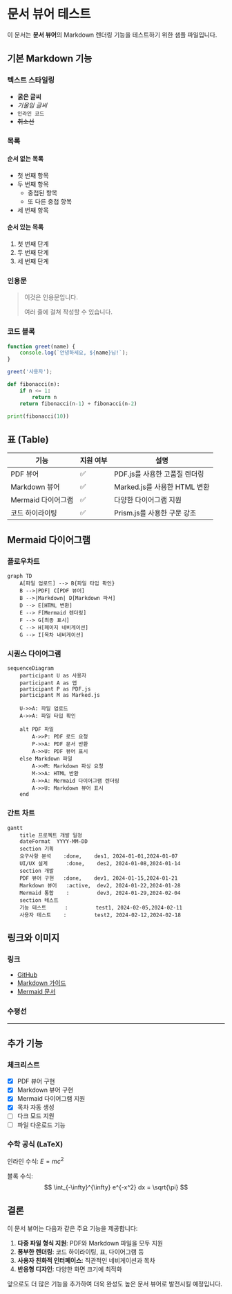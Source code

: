 # 문서 뷰어 테스트

이 문서는 **문서 뷰어**의 Markdown 렌더링 기능을 테스트하기 위한 샘플 파일입니다.

## 기본 Markdown 기능

### 텍스트 스타일링

- **굵은 글씨**
- *기울임 글씨*
- `인라인 코드`
- ~~취소선~~

### 목록

#### 순서 없는 목록
- 첫 번째 항목
- 두 번째 항목
  - 중첩된 항목
  - 또 다른 중첩 항목
- 세 번째 항목

#### 순서 있는 목록
1. 첫 번째 단계
2. 두 번째 단계
3. 세 번째 단계

### 인용문

> 이것은 인용문입니다.
> 
> 여러 줄에 걸쳐 작성할 수 있습니다.

### 코드 블록

```javascript
function greet(name) {
    console.log(`안녕하세요, ${name}님!`);
}

greet('사용자');
```

```python
def fibonacci(n):
    if n <= 1:
        return n
    return fibonacci(n-1) + fibonacci(n-2)

print(fibonacci(10))
```

## 표 (Table)

| 기능 | 지원 여부 | 설명 |
|------|-----------|------|
| PDF 뷰어 | ✅ | PDF.js를 사용한 고품질 렌더링 |
| Markdown 뷰어 | ✅ | Marked.js를 사용한 HTML 변환 |
| Mermaid 다이어그램 | ✅ | 다양한 다이어그램 지원 |
| 코드 하이라이팅 | ✅ | Prism.js를 사용한 구문 강조 |

## Mermaid 다이어그램

### 플로우차트

```mermaid
graph TD
    A[파일 업로드] --> B{파일 타입 확인}
    B -->|PDF| C[PDF 뷰어]
    B -->|Markdown| D[Markdown 파서]
    D --> E[HTML 변환]
    E --> F[Mermaid 렌더링]
    F --> G[최종 표시]
    C --> H[페이지 네비게이션]
    G --> I[목차 네비게이션]
```

### 시퀀스 다이어그램

```mermaid
sequenceDiagram
    participant U as 사용자
    participant A as 앱
    participant P as PDF.js
    participant M as Marked.js
    
    U->>A: 파일 업로드
    A->>A: 파일 타입 확인
    
    alt PDF 파일
        A->>P: PDF 로드 요청
        P->>A: PDF 문서 반환
        A->>U: PDF 뷰어 표시
    else Markdown 파일
        A->>M: Markdown 파싱 요청
        M->>A: HTML 반환
        A->>A: Mermaid 다이어그램 렌더링
        A->>U: Markdown 뷰어 표시
    end
```

### 간트 차트

```mermaid
gantt
    title 프로젝트 개발 일정
    dateFormat  YYYY-MM-DD
    section 기획
    요구사항 분석    :done,    des1, 2024-01-01,2024-01-07
    UI/UX 설계      :done,    des2, 2024-01-08,2024-01-14
    section 개발
    PDF 뷰어 구현   :done,    dev1, 2024-01-15,2024-01-21
    Markdown 뷰어   :active,  dev2, 2024-01-22,2024-01-28
    Mermaid 통합    :         dev3, 2024-01-29,2024-02-04
    section 테스트
    기능 테스트      :         test1, 2024-02-05,2024-02-11
    사용자 테스트    :         test2, 2024-02-12,2024-02-18
```

## 링크와 이미지

### 링크
- [GitHub](https://github.com)
- [Markdown 가이드](https://www.markdownguide.org/)
- [Mermaid 문서](https://mermaid.js.org/)

### 수평선

---

## 추가 기능

### 체크리스트

- [x] PDF 뷰어 구현
- [x] Markdown 뷰어 구현
- [x] Mermaid 다이어그램 지원
- [x] 목차 자동 생성
- [ ] 다크 모드 지원
- [ ] 파일 다운로드 기능

### 수학 공식 (LaTeX)

인라인 수식: $E = mc^2$

블록 수식:
$$
\int_{-\infty}^{\infty} e^{-x^2} dx = \sqrt{\pi}
$$

## 결론

이 문서 뷰어는 다음과 같은 주요 기능을 제공합니다:

1. **다중 파일 형식 지원**: PDF와 Markdown 파일을 모두 지원
2. **풍부한 렌더링**: 코드 하이라이팅, 표, 다이어그램 등
3. **사용자 친화적 인터페이스**: 직관적인 네비게이션과 목차
4. **반응형 디자인**: 다양한 화면 크기에 최적화

앞으로도 더 많은 기능을 추가하여 더욱 완성도 높은 문서 뷰어로 발전시킬 예정입니다.
